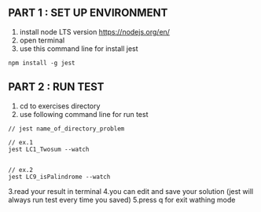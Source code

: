 ## PART 1 : SET UP ENVIRONMENT

1. install node LTS version https://nodejs.org/en/
2. open terminal  
3. use this command line for install jest 
``` shell
npm install -g jest 
```

## PART 2 : RUN TEST
1. cd to exercises directory
2. use following command line for run test 
```shell
// jest name_of_directory_problem 

// ex.1 
jest LC1_Twosum --watch


// ex.2
jest LC9_isPalindrome --watch
``` 
3.read your result in terminal 
4.you can edit and save your solution (jest will always run test every time you saved)
5.press q for exit wathing mode
